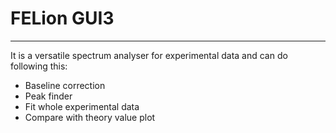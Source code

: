 # FELion GUI3
----------------------
It is a versatile spectrum analyser for experimental data and can do following this:
- Baseline correction
- Peak finder
- Fit whole experimental data
- Compare with theory value plot